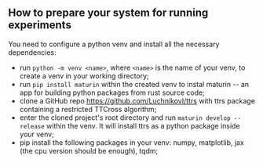 ## How to prepare your system for running experiments

You need to configure a python venv and install all the necessary dependencies:
   - run `python -m venv <name>`, where `<name>` is the name of your venv, to create a venv in your working directory;
   - run `pip install maturin` within the created venv to instal maturin -- an app for building python packages from
   rust source code;
   - clone a GitHub repo https://github.com/LuchnikovI/ttrs with ttrs package containing a restricted TTCross algorithm;
   - enter the cloned project's root directory and run `maturin develop --release` within the venv. It will install ttrs as a python package inside your venv;
   - pip install the following packages in your venv: numpy, matplotlib, jax (the cpu version should be enough), tqdm;